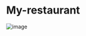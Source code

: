 # My-restaurant

![image]("https://drive.google.com/file/d/1_XQLvoCFiYGAbCdOWO5aEX-LbGF2ZvrN/view?usp=sharing")

